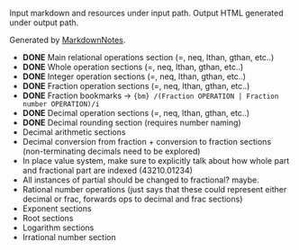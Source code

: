 Input markdown and resources under input path.
Output HTML generated under output path.

Generated by [MarkdownNotes](https://github.com/offbynull/markdown-notes).

* __DONE__ Main relational operations section (=, neq, lthan, gthan, etc..)
* __DONE__ Whole operation sections (=, neq, lthan, gthan, etc..)
* __DONE__ Integer operation sections (=, neq, lthan, gthan, etc..)
* __DONE__ Fraction operation sections (=, neq, lthan, gthan, etc..)
* __DONE__ Fraction bookmarks -> `{bm} /(Fraction OPERATION | Fraction number OPERATION)/i`
* __DONE__ Decimal operation sections (=, neq, lthan, gthan, etc..)
* __DONE__ Decimal rounding section (requires number naming)
* Decimal arithmetic sections
* Decimal conversion from fraction + conversion to fraction sections (non-terminating decimals need to be explored)
* In place value system, make sure to explicitly talk about how whole part and fractional part are indexed (43210.01234)
* All instances of partial should be changed to fractional? maybe.
* Rational number operations (just says that these could represent either decimal or frac, forwards ops to decimal and frac sections)
* Exponent sections
* Root sections
* Logarithm sections
* Irrational number section